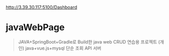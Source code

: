 http://3.39.30.117:5100/Dashboard

# javaWebPage
> JAVA+SpringBoot+Gradle로 Build한 java web CRUD 연습용 프로젝트
(개인) java+vue.js+mysql 단순 조회 API 서버
